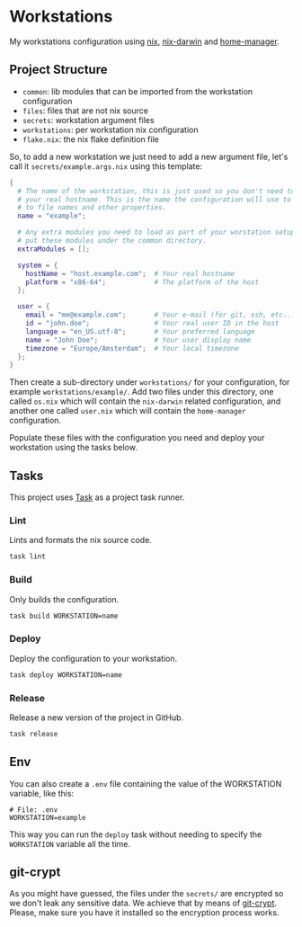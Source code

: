# Workstations

My workstations configuration using [nix](https://nixos.org/), [nix-darwin](https://github.com/LnL7/nix-darwin)
and [home-manager](https://github.com/nix-community/home-manager).

## Project Structure

- `common`: lib modules that can be imported from the workstation configuration
- `files`: files that are not nix source
- `secrets`: workstation argument files
- `workstations`: per workstation nix configuration
- `flake.nix`: the nix flake definition file

So, to add a new workstation we just need to add a new argument file, let's
call it `secrets/example.args.nix` using this template:

```nix
{
  # The name of the workstation, this is just used so you don't need to expose
  # your real hostname. This is the name the configuration will use to refer
  # to file names and other properties.
  name = "example";

  # Any extra modules you need to load as part of your worstation setup. You can
  # put these modules under the common directory.
  extraModules = [];

  system = {
    hostName = "host.example.com";  # Your real hostname
    platform = "x86-64";            # The platform of the host
  };

  user = {
    email = "me@example.com";       # Your e-mail (for git, ssh, etc...)
    id = "john.doe";                # Your real user ID in the host
    language = "en_US.utf-8";       # Your preferred language
    name = "John Doe";              # Your user display name
    timezone = "Europe/Amsterdam";  # Your local timezone
  };
}
```

Then create a sub-directory under `workstations/` for your configuration, for
example `workstations/example/`. Add two files under this directory, one called
`os.nix` which will contain the `nix-darwin` related configuration, and another
one called `user.nix` which will contain the `home-manager` configuration.

Populate these files with the configuration you need and deploy your
workstation using the tasks below.

## Tasks

This project uses [Task](https://taskfile.dev/) as a project task runner.

### Lint

Lints and formats the nix source code.

```sh
task lint
```

### Build

Only builds the configuration.

```sh
task build WORKSTATION=name
```

### Deploy

Deploy the configuration to your workstation.

```sh
task deploy WORKSTATION=name
```

### Release

Release a new version of the project in GitHub.

```sh
task release
```

## Env

You can also create a `.env` file containing the value of the WORKSTATION
variable, like this:

```
# File: .env
WORKSTATION=example
```

This way you can run the `deploy` task without needing to specify
the `WORKSTATION` variable all the time.

## git-crypt

As you might have guessed, the files under the `secrets/` are encrypted so we
don't leak any sensitive data. We achieve that by means of [git-crypt](https://github.com/AGWA/git-crypt).
Please, make sure you have it installed so the encryption process works.
